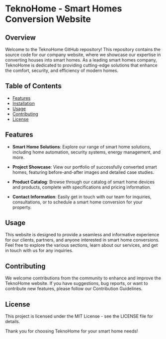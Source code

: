 # **TeknoHome - Smart Homes Conversion Website**

## Overview

Welcome to the TeknoHome GitHub repository! This repository contains the source code for our company website, where we showcase our expertise in converting houses into smart homes. As a leading smart homes company, TeknoHome is dedicated to providing cutting-edge solutions that enhance the comfort, security, and efficiency of modern homes.

## Table of Contents

- [Features](#features)
- [Installation](#installation)
- [Usage](#usage)
- [Contributing](#contributing)
- [License](#license)

## Features

- **Smart Home Solutions**: Explore our range of smart home solutions, including home automation, security systems, energy management, and more.

- **Project Showcase**: View our portfolio of successfully converted smart homes, featuring before-and-after images and detailed case studies.

- **Product Catalog**: Browse through our catalog of smart home devices and products, complete with specifications and pricing information.

- **Contact Information**: Easily get in touch with our team for inquiries, consultations, or to schedule a smart home conversion for your property.

## Usage
This website is designed to provide a seamless and informative experience for our clients, partners, and anyone interested in smart home conversions. Feel free to explore the various sections, learn about our services, and get in touch with us for any inquiries.

## Contributing
We welcome contributions from the community to enhance and improve the TeknoHome website. If you have suggestions, bug reports, or want to contribute new features, please follow our Contribution Guidelines.

## License
This project is licensed under the MIT License - see the LICENSE file for details.

Thank you for choosing TeknoHome for your smart home needs!


